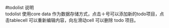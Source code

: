 #todolist 说明    
todolist 使用core data 作为数据存储方式，点击＋号可以添加新的todo项目，点击tablecell 可以重新编辑内容，向左滑动cell 可以删除 todo 项目。
